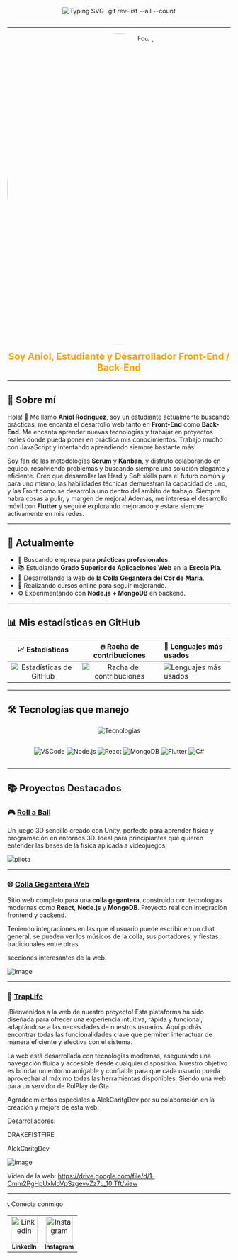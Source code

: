 <div align="center" style="display: flex; align-items: center; justify-content: center; gap: 10px;">
<img src="https://readme-typing-svg.herokuapp.com?font=Fira+Code&size=28&pause=1000&color=FFFFFF&center=true&vCenter=true&width=450&lines=Hola+soy+Aniol!;Front+for+All,+Back+for+one" alt="Typing SVG" />

git rev-list --all --count

</div>

---

<div align="center">
<img src="https://github.com/user-attachments/assets/4077611b-ae76-4680-baea-382f0e2bd1e2" alt="Foto perfil elegante" width="700px" style="border-radius: 50%; display: block; margin: 0 auto;" />
  <h2 style="color: #FCA311; margin-top: 15px;">Soy Aniol, Estudiante y Desarrollador Front-End / Back-End</h2>
</div>

---

## 📖 Sobre mí

Hola! 👋 Me llamo **Aniol Rodríguez**, soy un estudiante actualmente buscando prácticas, me encanta el desarrollo web tanto en **Front-End** como **Back-End**. Me encanta aprender nuevas tecnologías y trabajar en proyectos reales donde pueda poner en práctica mis conocimientos. Trabajo mucho con JavaScript y intentando aprendiendo siempre bastante más!

Soy fan de las metodologías **Scrum** y **Kanban**, y disfruto colaborando en equipo, resolviendo problemas y buscando siempre una solución elegante y eficiente. Creo que desarrollar las Hard y Soft skills para el futuro común y para uno mismo, las habilidades técnicas demuestran la capacidad de uno, y las Front como se desarrolla uno dentro del ambito de trabajo. Siempre habra cosas a pulir, y margen de mejora! Además, me interesa el desarrollo móvil con **Flutter** y seguiré explorando mejorando y estare siempre activamente en mis redes.

---

## 🚀 Actualmente

- 🎯 Buscando empresa para **prácticas profesionales**.
- 📚 Estudiando **Grado Superior de Aplicaciones Web** en la **Escola Pia**.
- 🔧 Desarrollando la web de **la Colla Gegantera del Cor de Maria**.
- 🌱 Realizando cursos online para seguir mejorando.
- ⚙️ Experimentando con **Node.js + MongoDB** en backend.

---

## 📊 Mis estadísticas en GitHub

<div align="center">

| 📈 Estadísticas | 🔥 Racha de contribuciones | 📝 Lenguajes más usados |
|:---------------:|:--------------------------:|:-----------------------|
| <img src="https://github-readme-stats.vercel.app/api?username=DRAKEFISTFIRE&show_icons=true&theme=radical" alt="Estadísticas de GitHub"/> | <img src="https://github-readme-streak-stats.herokuapp.com/?user=DRAKEFISTFIRE&theme=radical" alt="Racha de contribuciones"/> | <img src="https://github-readme-stats.vercel.app/api/top-langs/?username=DRAKEFISTFIRE&layout=compact&theme=radical" alt="Lenguajes más usados"/> |

</div>

---

## 🛠️ Tecnologías que manejo

<p align="center" style="margin-bottom: 30px;">
  <img src="https://skillicons.dev/icons?i=html,css,js,ts,php,react,nodejs,mongodb,flutter,mysql,csharp,git,github,vscode,linux,windows&perline=9" alt="Tecnologías" />
</p>

<p align="center" style="margin-bottom: 30px;">
  <img src="https://img.shields.io/badge/VSCode-007ACC?style=for-the-badge&logo=visual-studio-code&logoColor=white" alt="VSCode" />
  <img src="https://img.shields.io/badge/Node.js-339933?style=for-the-badge&logo=node.js&logoColor=white" alt="Node.js" />
  <img src="https://img.shields.io/badge/React-61DAFB?style=for-the-badge&logo=react&logoColor=black" alt="React" />
  <img src="https://img.shields.io/badge/MongoDB-47A248?style=for-the-badge&logo=mongodb&logoColor=white" alt="MongoDB" />
  <img src="https://img.shields.io/badge/Flutter-02569B?style=for-the-badge&logo=flutter&logoColor=white" alt="Flutter" />
  <img src="https://img.shields.io/badge/C%23-239120?style=for-the-badge&logo=c-sharp&logoColor=white" alt="C#" />
</p>

---

## 📚 Proyectos Destacados

### 🎮 [Roll a Ball](https://github.com/DRAKEFISTFIRE/Roll-a-Ball)

Un juego 3D sencillo creado con Unity, perfecto para aprender física y programación en entornos 3D. Ideal para principiantes que quieren entender las bases de la física aplicada a videojuegos.


![pilota](https://github.com/user-attachments/assets/8e61462b-6b45-42ba-9804-4ecca84142b6)


---

### 🌐 [Colla Gegantera Web](https://github.com/DRAKEFISTFIRE/Colla-gegantera-web-project)

Sitio web completo para una **colla gegantera**, construido con tecnologías modernas como **React**, **Node.js** y **MongoDB**. Proyecto real con integración frontend y backend.

Teniendo integraciones en las que el usuario puede escribir en un chat general, se pueden ver los músicos de la colla, sus portadores, y fiestas tradicionales entre otras

secciones interesantes de la web.


![image](https://github.com/user-attachments/assets/b3b11a8f-6a71-40b5-b083-76b0a2eb589a)


---

### 👊 [TrapLife](https://github.com/DRAKEFISTFIRE/TrapLife)

¡Bienvenidos a la web de nuestro proyecto! Esta plataforma ha sido diseñada para ofrecer una experiencia intuitiva, rápida y funcional, adaptándose a las necesidades de nuestros usuarios. Aquí podrás encontrar todas las funcionalidades clave que permiten interactuar de manera eficiente y efectiva con el sistema.

La web está desarrollada con tecnologías modernas, asegurando una navegación fluida y accesible desde cualquier dispositivo. Nuestro objetivo es brindar un entorno amigable y confiable para que cada usuario pueda aprovechar al máximo todas las herramientas disponibles. Siendo una web para un servidor de RolPlay de Gta.

Agradecimientos especiales a AlekCaritgDev por su colaboración en la creación y mejora de esta web.

Desarrolladores:

DRAKEFISTFIRE

AlekCaritgDev


![image](https://github.com/user-attachments/assets/46cb4764-a82d-4fe7-ae57-efd118e265ee)


Video de la web:
https://drive.google.com/file/d/1-Cmm2PgHpUxMoVpSzgevvZz7L_10iTft/view

---



📞 Conecta conmigo
<table> <tr> <td align="center"> <a href="https://www.linkedin.com/in/aniol-rodriguez-530514295/" target="_blank"> <img src="https://raw.githubusercontent.com/rahulbanerjee26/githubAboutMeGenerator/main/icons/linked-in-alt.svg" alt="LinkedIn" width="60" height="60" /> <br /> <sub><b>LinkedIn</b></sub> </a> </td> <td align="center"> <a href="https://www.instagram.com/aniolrodriguez_2005/" target="_blank"> <img src="https://raw.githubusercontent.com/rahulbanerjee26/githubAboutMeGenerator/main/icons/instagram.svg" alt="Instagram" width="60" height="60" /> <br /> <sub><b>Instagram</b></sub> </a> </td> </tr> </table>
